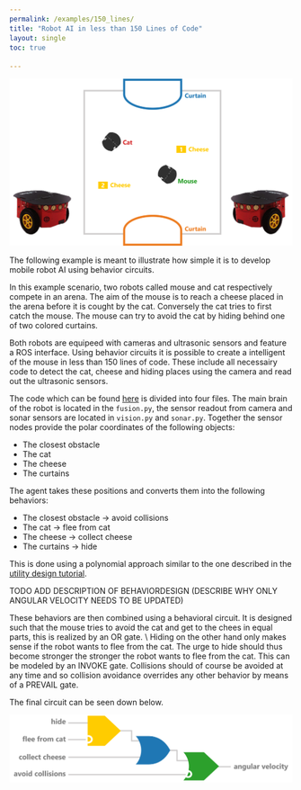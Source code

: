 ```yaml
---
permalink: /examples/150_lines/
title: "Robot AI in less than 150 Lines of Code"
layout: single
toc: true

---
```


![150_line_arena](https://raw.githubusercontent.com/behavior-circuits/website/master/images/150_lines_arena.png)

The following example is meant to illustrate how simple it is to develop mobile robot AI using behavior circuits.

In this example scenario, two robots called mouse and cat respectively compete in an arena.
The aim of the mouse is to reach a cheese placed in the arena before it is cought by the cat.
Conversely the cat tries to first catch the mouse.
The mouse can try to avoid the cat by hiding behind one of two colored curtains.

Both robots are equipeed with cameras and ultrasonic sensors and feature a ROS interface.
Using behavior circuits it is possible to create a intelligent of the mouse in less than 150 lines of code.
These include all necessairy code to detect the cat, cheese and hiding places using the camera and read out the ultrasonic sensors.

The code which can be found [here](https://github.com/behavior-circuits/150_lines_example) is divided into four files.
The main brain of the robot is located in the `fusion.py`, the sensor readout from camera and sonar sensors are located in `vision.py` and `sonar.py`.
Together the sensor nodes provide the polar coordinates of the following objects:
* The closest obstacle
* The cat
* The cheese
* The curtains

The agent takes these positions and converts them into the following behaviors:
* The closest obstacle -> avoid collisions
* The cat -> flee from cat
* The cheese -> collect cheese
* The curtains -> hide

This is done using a polynomial approach similar to the one described in  the [utility design tutorial](https://behavior-circuits.github.io/website/docs/utility_design/).

TODO ADD DESCRIPTION OF BEHAVIORDESIGN (DESCRIBE WHY ONLY ANGULAR VELOCITY NEEDS TO BE UPDATED)


These behaviors are then combined using a behavioral circuit.
It is designed such that the mouse tries to avoid the cat and get to the chees in equal parts, this is realized by an OR gate.
\\
Hiding on the other hand only makes sense if the robot wants to flee from the cat. The urge to hide should thus become stronger the stronger the robot wants to flee from the cat.
This can be modeled by an INVOKE gate.
Collisions should of course be avoided at any time and so collision avoidance overrides any other behavior by means of a PREVAIL gate.

The final circuit can be seen down below.

![150_line_circuit](https://raw.githubusercontent.com/behavior-circuits/website/master/images/150_lines_circuit.png)



